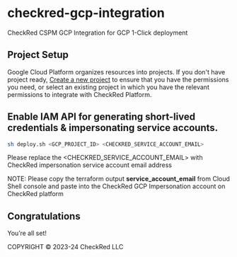 # checkred-gcp-integration
CheckRed CSPM GCP Integration for GCP 1-Click deployment 

## Project Setup

Google Cloud Platform organizes resources into projects. If you don't have project ready, [Create a new project](https://developers.google.com/workspace/guides/create-project) to ensure that you have the permissions you need, or select an existing project in which you have the relevant permissions to integrate with CheckRed Platform.

## Enable IAM API for generating short-lived credentials & impersonating service accounts. 
```bash
sh deploy.sh <GCP_PROJECT_ID> <CHECKRED_SERVICE_ACCOUNT_EMAIL>
```

Please replace the <CHECKRED_SERVICE_ACCOUNT_EMAIL> with CheckRed impersonation service account email address

NOTE: Please copy the terraform output **service_account_email** from Cloud Shell console and paste into the CheckRed GCP Impersonation account on CheckRed platform

## Congratulations

<walkthrough-conclusion-trophy></walkthrough-conclusion-trophy>

You’re all set!

<walkthrough-footnote>COPYRIGHT © 2023-24 CheckRed LLC</walkthrough-footnote>
